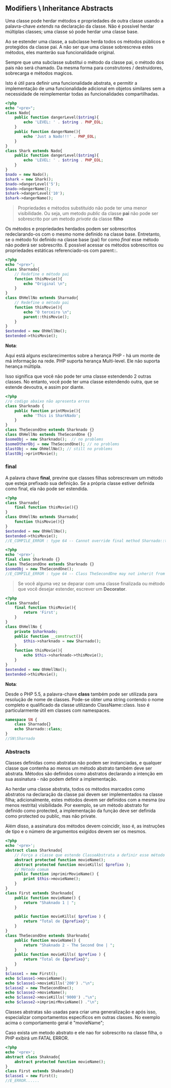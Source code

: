 ## Modifiers \ Inheritance Abstracts

Uma classe pode herdar métodos e propriedades de outra classe usando a palavra-chave _extends_ na declaração da classe. Não é possível herdar múltiplas classes; uma classe só pode herdar uma classe base.

Ao se estender uma classe, a subclasse herda todos os métodos públicos e protegidos da classe pai. A não ser que uma classe sobrescreva estes métodos, eles manterão sua funcionalidade original.

Sempre que uma subclasse substitui o método da classe pai, o método dos pais não será chamado. Da mesma forma para construtores / destruidores, sobrecarga e métodos magicos.

Isto é útil para definir uma funcionalidade abstrata, e permitir a implementação de uma funcionalidade adicional em objetos similares sem a necessidade de reimplementar todas as funcionalidades compartilhadas.

```php
<?php
echo "<pre>";
class Nado{
    public function dangerLevel($string){
        echo 'LEVEL: ' . $string . PHP_EOL;
    }
    public function dangerName(){
        echo 'Just a Nado!!!' . PHP_EOL;
    }
}
class Shark extends Nado{
    public function dangerLevel($string){
        echo 'LEVEL: ' . $string . PHP_EOL;
    }
}
$nado = new Nado();
$shark = new Shark();
$nado->dangerLevel('5');
$nado->dangerName();       
$shark->dangerLevel('10');
$shark->dangerName();     
```

>Propriedades e métodos substituído não pode ter uma menor visibilidade. Ou seja, um metodo _public_ da classe **pai**  não pode ser sobrescrito por um metodo _private_ da classe **filho**

Os métodos e propriedades herdados podem ser sobrescritos redeclarando-os com o mesmo nome definido na classe base. Entretanto, se o método foi definido na classe base (pai) for como _final_ esse método não poderá ser sobrescrito. É possível acessar os métodos sobrescritos ou propriedades estáticas referenciado-os com parent::.

```php
<?php
echo "<pre>";
class Sharnado{
    // Redefine o método pai
    function thisMovie(){
        echo "Original \n";
    }
}
class OhHellNo extends Sharnado{
    // Redefine o método pai
    function thisMovie(){
        echo "O terceiro \n";
        parent::thisMovie();
    }
}
$extended = new OhHellNo();
$extended->thisMovie();
```

**Nota**:

Aqui está alguns esclarecimentos sobre a herança PHP - há um monte de má informação na rede. PHP suporta herança Multi-level. Ele não suporta herança múltipla.

Isso significa que você não pode ter uma classe estendendo 2 outras classes. No entanto, você pode ter uma classe estendendo outra, que se estende devoutra, e assim por diante.

```php
<?php
//o codigo abaixo não apresenta erros
class Sharknado {
	public function printMovie(){
		echo 'This is SharkNado';
	}
}
class TheSecondOne extends Sharknado {}
class OhHellNo extends TheSecondOne {}
$someObj = new Sharknado();  // no problems
$someOtherObj = new TheSecondOne(); // no problems
$lastObj = new OhHellNo(); // still no problems
$lastObj->printMovie();
```

### final

A palavra chave **final**, previne que classes filhas sobrescrevam um método que esteja prefixado sua definição. Se a própria classe estiver definida como final, ela não pode ser estendida.

```php
<?php
class Sharnado{
    final function thisMovie(){}
}
class OhHellNo extends Sharnado{
    function thisMovie(){}
}
$extended = new OhHellNo();
$extended->thisMovie();
//E_COMPILE_ERROR : type 64 -- Cannot override final method Sharnado::thisMovie()
```

```php
<?php
echo '<pre>';
final class Sharknado {}
class TheSecondOne extends Sharknado {}
$someObj = new TheSecondOne();  
//E_COMPILE_ERROR : type 64 -- Class TheSecondOne may not inherit from final class
```

>Se você alguma vez se deparar com uma classe finalizada ou método que você desejar estender, escrever um **Decorator**.
```php
<?php
class Sharnado{
    final function thisMovie(){
		return 'First';
	}
}
class OhHellNo {
	private $sharknado;
	public function __construct(){
		$this->sharknado = new Sharnado();
	}
    function thisMovie(){
		echo $this->sharknado->thisMovie();
	}
}
$extended = new OhHellNo();
$extended->thisMovie();
```

**Nota**:

Desde o PHP 5.5, a palavra-chave **class** também pode ser utilizada para resolução de nome de classes. Pode-se obter uma string contendo o nome completo e qualificado da classe utilizando ClassName::class. Isso é particularmente útil em classes com namespaces.

```php
namespace SN {
    class Sharnado{}
    echo Sharnado::class;
}
//SN\Sharnado
```

### Abstracts

Classes definidas como abstratas não podem ser instanciadas, e qualquer classe que contenha ao menos um método abstrato também deve ser abstrata. Métodos são definidos como abstratos declarando a intenção em sua assinatura - não podem definir a implementação.

Ao herdar uma classe abstrata, todos os métodos marcados como abstratos na declaração da classe pai devem ser implementados na classe filha; adicionalmente, estes métodos devem ser definidos com a mesma (ou menos restrita) visibilidade. Por exemplo, se um método abstrato for definido como protected, a implementação da função deve ser definida como protected ou public, mas não private.

Além disso, a assinatura dos métodos devem coincidir, isso é, as instruções de tipo e o número de argumentos exigidos devem ser os mesmos.

```php
<?php
echo '<pre>';
abstract class Sharknado{
    // Força a classe que estende ClasseAbstrata a definir esse método
    abstract protected function movieName();
    abstract protected function movieKills( $prefixo );
    // Método comum
    public function imprimirMovieName() {
        print $this->movieName();
    }
}
class First extends Sharknado{
    public function movieName() {
        return "Shaknado 1 | ";
    }

    public function movieKills( $prefixo ) {
        return "Total de {$prefixo}";
    }
}
class TheSecondOne extends Sharknado{
    public function movieName() {
        return "Shaknado 2 - The Second One | ";
    }
    public function movieKills( $prefixo ) {
        return "Total de {$prefixo}";
    }
}
$classe1 = new First();
echo $classe1->movieName();
echo $classe1->movieKills('200') ."\n";
$classe2 = new TheSecondOne();
echo $classe2->movieName();
echo $classe2->movieKills('9000') ."\n";
echo $classe2->imprimirMovieName() ."\n";
```

Classes abstratas são usadas para criar uma generalização e após isso, especializar comportamentos especificos em outras classes. No exemplo acima o comportamento geral é "movieName";

Caso exista um metodo abstrato e ele nao for sobrescrito na classe filha, o PHP exibirá um FATAL ERROR.

```php
<?php
echo '<pre>';
abstract class Shaknado{
    abstract protected function movieName();
}
class First extends Shaknado{}
$classe1 = new First();
//E_ERROR......
```
